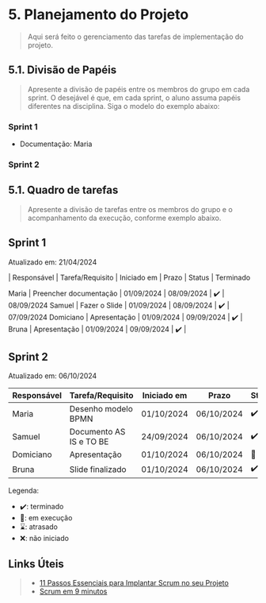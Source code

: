 # 5. Planejamento do Projeto

> Aqui será feito o gerenciamento das tarefas de implementação do projeto.

## 5.1. Divisão de Papéis

> Apresente a divisão de papéis entre os membros do grupo em cada sprint. O desejável é que, em cada sprint, o aluno assuma papéis diferentes na disciplina. Siga o modelo do exemplo abaixo:

### Sprint 1
- Documentação: Maria
### Sprint 2


## 5.1. Quadro de tarefas

> Apresente a divisão de tarefas entre os membros do grupo e o acompanhamento da execução, conforme exemplo abaixo.

## Sprint 1

Atualizado em: 21/04/2024

| Responsável   | Tarefa/Requisito | Iniciado em    | Prazo      | Status | Terminado 

Maria | Preencher documentação | 01/09/2024 | 08/09/2024 | ✔️ | 08/09/2024
Samuel | Fazer o Slide | 01/09/2024 | 08/09/2024 | ✔️ | 07/09/2024
Domiciano | Apresentação | 01/09/2024 | 09/09/2024 | ✔️ |
Bruna | Apresentação | 01/09/2024 | 09/09/2024 | ✔️ |

## Sprint 2

Atualizado em: 06/10/2024

| Responsável   | Tarefa/Requisito                | Iniciado em  | Prazo      | Status | Terminado   |
|---------------|---------------------------------|--------------|------------|--------|-------------|
| Maria         | Desenho modelo BPMN             | 01/10/2024   | 06/10/2024   | ✔️      | 01/10/2024|
| Samuel        | Documento AS IS e TO BE         | 24/09/2024   | 06/10/2024 | ✔️      | 24/09/2024  |
| Domiciano     | Apresentação                    | 01/10/2024   | 06/10/2024 | 📝      | -           |
| Bruna         | Slide finalizado                | 01/10/2024   | 06/10/2024 | ✔️      | 06/10/2024  |


Legenda:
- ✔️: terminado
- 📝: em execução
- ⌛: atrasado
- ❌: não iniciado



## Links Úteis
> - [11 Passos Essenciais para Implantar Scrum no seu Projeto](https://mindmaster.com.br/scrum-11-passos/)
> - [Scrum em 9 minutos](https://www.youtube.com/watch?v=XfvQWnRgxG0)


